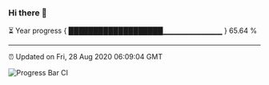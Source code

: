 ### Hi there 👋

⏳ Year progress { ███████████████████▁▁▁▁▁▁▁▁▁▁▁ } 65.64 %

---

⏰ Updated on Fri, 28 Aug 2020 06:09:04 GMT

![Progress Bar CI](https://github.com/liununu/liununu/workflows/Progress%20Bar%20CI/badge.svg)
